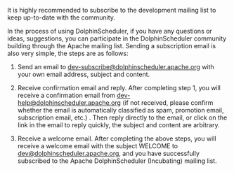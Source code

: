It is highly recommended to subscribe to the development mailing list to keep up-to-date with the community.

In the process of using DolphinScheduler, if you have any questions or ideas, suggestions, you can participate in the DolphinScheduler community building through the Apache mailing list. Sending a subscription email is also very simple, the steps are as follows:

1. Send an email to dev-subscribe@dolphinscheduler.apache.org with your own email address, subject and content.

2. Receive confirmation email and reply. After completing step 1, you will receive a confirmation email from dev-help@dolphinscheduler.apache.org (if not received, please confirm whether the email is automatically classified as spam, promotion email, subscription email, etc.) . Then reply directly to the email, or click on the link in the email to reply quickly, the subject and content are arbitrary.

3. Receive a welcome email. After completing the above steps, you will receive a welcome email with the subject WELCOME to dev@dolphinscheduler.apache.org, and you have successfully subscribed to the Apache DolphinScheduler (Incubating) mailing list.
